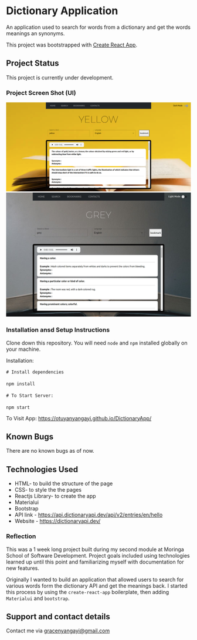 # Dictionary Application
An application used to search for words from a dictionary and get the words meanings an synonyms.

This project was bootstrapped with [Create React App](https://github.com/facebook/create-react-app).

## Project Status
This project is currently under development.

### Project Screen Shot (UI)
<img src="src/assets/yellowui.png" alt="ui" />
<img src="src/assets/greyui.png" alt="ui" />


### Installation ansd Setup Instructions

Clone down this repository. You will need `node` and `npm` installed globally on your machine.  

Installation:
```
# Install dependencies

npm install 

# To Start Server:

npm start 
``` 

To Visit App: https://otuyanyangayi.github.io/DictionaryApp/

## Known Bugs
There are no known bugs as of now.

## Technologies Used
* HTML- to build the structure of the page
* CSS- to style the the pages
* Reactjs Library- to create the app
* Materialui
* Bootstrap
* API link - https://api.dictionaryapi.dev/api/v2/entries/en/hello
* Website - https://dictionaryapi.dev/


### Reflection 
This was a 1 week long project built during my second module at Moringa School of Software Development. Project goals included using technologies learned up until this point and familiarizing myself with documentation for new features.

Originally I wanted to build an application that allowed users to search for various words form the dictionary API and get the meanings back.  I started this process by using the `create-react-app` boilerplate, then adding `Materialui` and `bootstrap`.

## Support and contact details
Contact me via gracenyangayi@gmail.com
